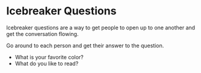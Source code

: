 # Icebreaker Questions

Icebreaker questions are a way to get people to open up to one another and get the conversation flowing.

Go around to each person and get their answer to the question.

- What is your favorite color?
- What do you like to read?